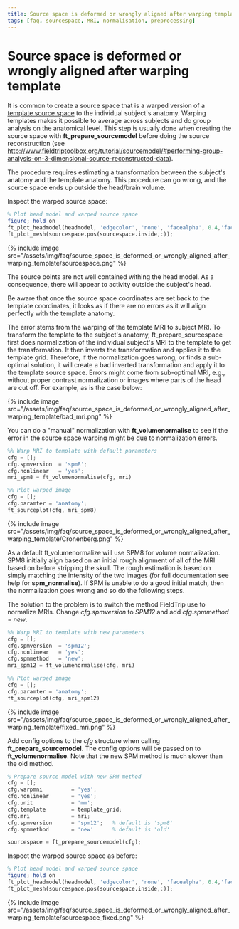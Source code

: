 ```yaml
---
title: Source space is deformed or wrongly aligned after warping template
tags: [faq, sourcespace, MRI, normalisation, preprocessing]
---
```

# Source space is deformed or wrongly aligned after warping template

It is common to create a source space that is a warped version of a [template source space](http://www.fieldtriptoolbox.org/template/sourcemodel/#grid-search-in-dipole-fitting) to the individual subject's anatomy. Warping templates makes it possible to average across subjects and do group analysis on the anatomical level. This step is usually done when creating the source space with **ft_prepare_sourcemodel** before doing the source reconstruction (see http://www.fieldtriptoolbox.org/tutorial/sourcemodel/#performing-group-analysis-on-3-dimensional-source-reconstructed-data).

The procedure requires estimating a transformation between the subject's anatomy and the template anatomy. This procedure can go wrong, and the source space ends up outside the head/brain volume.

Inspect the warped source space:

```Octave
% Plot head model and warped source space
figure; hold on
ft_plot_headmodel(headmodel, 'edgecolor', 'none', 'facealpha', 0.4,'facecolor','b');
ft_plot_mesh(sourcespace.pos(sourcespace.inside,:));
```

{% include image src="/assets/img/faq/source_space_is_deformed_or_wrongly_aligned_after_warping_template/sourcespace.png" %}

The source points are not well contained withing the head model. 
As a consequence, there will appear to activity outside the subject's head.

Be aware that once the source space coordinates are set back to the template coordinates, it looks as if there are no errors as it will align perfectly with the template anatomy.

The error stems from the warping of the template MRI to subject MRI. To transform the template to the subject's anatomy, ft_prepare_sourcespace first does normalization of the individual subject's MRI to the template to get the transformation. It then inverts the transformation and applies it to the template grid. Therefore, if the normalization goes wrong, or finds a sub-optimal solution, it will create a bad inverted transformation and apply it to the template source space. Errors might come from sub-optimal MRI, e.g., without proper contrast normalization or images where parts of the head are cut off. For example, as is the case below:

{% include image src="/assets/img/faq/source_space_is_deformed_or_wrongly_aligned_after_warping_template/bad_mri.png" %}

You can do a "manual" normalization with **ft_volumenormalise** to see if the error in the source space warping might be due to normalization errors. 

```Octave
%% Warp MRI to template with default parameters
cfg = [];
cfg.spmversion  = 'spm8';
cfg.nonlinear   = 'yes';
mri_spm8 = ft_volumenormalise(cfg, mri)

%% Plot warped image
cfg = [];
cfg.paramter = 'anatomy';
ft_sourceplot(cfg, mri_spm8)
```

{% include image src="/assets/img/faq/source_space_is_deformed_or_wrongly_aligned_after_warping_template/Cronenberg.png" %}

As a default ft_volumenormalize will use SPM8 for volume normalization. SPM8 initially align based on an initial rough alignment of all of the MRI based on before stripping the skull. The rough estimation is based on simply matching the intensity of the two images (for full documentation see help for **spm_normalise**). If SPM is unable to do a good initial match, then the normalization goes wrong and so do the following steps.

The solution to the problem is to switch the method FieldTrip use to normalize MRIs. Change _cfg.spmversion_ to _SPM12_ and add _cfg.spmmethod_ = _new_.

```Octave
%% Warp MRI to template with new parameters
cfg = [];
cfg.spmversion  = 'spm12';
cfg.nonlinear   = 'yes';
cfg.spmmethod   = 'new';
mri_spm12 = ft_volumenormalise(cfg, mri)

%% Plot warped image
cfg = [];
cfg.paramter = 'anatomy';
ft_sourceplot(cfg, mri_spm12)
```

{% include image src="/assets/img/faq/source_space_is_deformed_or_wrongly_aligned_after_warping_template/fixed_mri.png" %}

Add config options to the _cfg_ structure when calling **ft_prepare_sourcemodel**. The config options will be passed on to **ft_volumenormalise**. Note that the new SPM method is much slower than the old method.

```Octave
% Prepare source model with new SPM method
cfg = [];
cfg.warpmni         = 'yes';
cfg.nonlinear       = 'yes';
cfg.unit            = 'mm';
cfg.template        = template_grid;
cfg.mri             = mri;
cfg.spmversion      = 'spm12';   % default is 'spm8'
cfg.spmmethod       = 'new'      % default is 'old'

sourcespace = ft_prepare_sourcemodel(cfg);
```

Inspect the warped source space as before:

```Octave
% Plot head model and warped source space
figure; hold on
ft_plot_headmodel(headmodel, 'edgecolor', 'none', 'facealpha', 0.4,'facecolor','b');
ft_plot_mesh(sourcespace.pos(sourcespace.inside,:));
```

{% include image src="/assets/img/faq/source_space_is_deformed_or_wrongly_aligned_after_warping_template/sourcespace_fixed.png" %}
